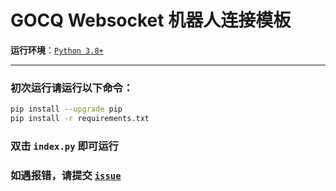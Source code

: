 # GOCQ Websocket 机器人连接模板
**运行环境**：[`Python 3.8+`](https://www.python.org)

---

### 初次运行请运行以下命令：

```bash
pip install --upgrade pip
pip install -r requirements.txt
```
### 双击 `index.py` 即可运行

### 如遇报错，请提交 [`issue`](https://github.com/KazeSushi776/GOCQ-WSTemplate/issues)